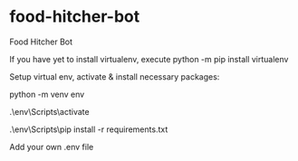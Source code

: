 # food-hitcher-bot
Food Hitcher Bot

If you have yet to install virtualenv, execute python -m pip install virtualenv


Setup virtual env, activate & install necessary packages:

python -m venv env

.\env\Scripts\activate

.\env\Scripts\pip install -r requirements.txt


Add your own .env file
